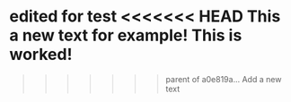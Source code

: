 edited for test
<<<<<<< HEAD
This a new text for example!
This is worked!
=======
>>>>>>> parent of a0e819a... Add a new text
